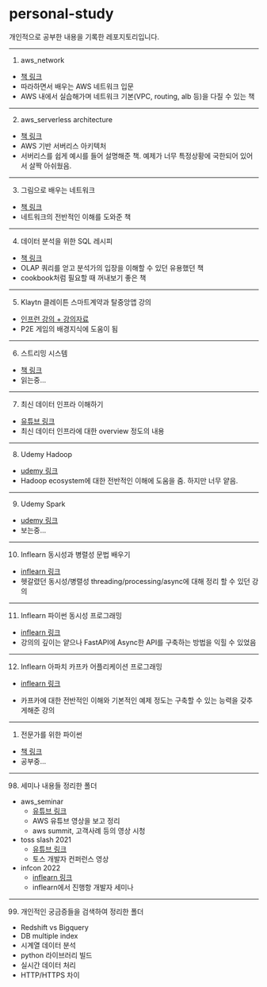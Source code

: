 # personal-study

개인적으로 공부한 내용을 기록한 레포지토리입니다.

---

1. aws_network

- [책 링크](http://pod.kyobobook.co.kr/podBook/podBookDetailView.ink?barcode=1400000392652&ejkGb=KOR)
- 따라하면서 배우는 AWS 네트워크 입문
- AWS 내에서 실습해가며 네트워크 기본(VPC, routing, alb 등)을 다질 수 있는 책

---

2. aws_serverless architecture

- [책 링크](http://www.kyobobook.co.kr/product/detailViewKor.laf?ejkGb=KOR&mallGb=KOR&barcode=9791158390884&orderClick=LAG&Kc=)
- AWS 기반 서버리스 아키텍처
- 서버리스를 쉽게 예시를 들어 설명해준 책. 예제가 너무 특정상황에 국한되어 있어서 살짝 아쉬웠음.

---

3. 그림으로 배우는 네트워크

- [책 링크](http://www.kyobobook.co.kr/product/detailViewKor.laf?ejkGb=KOR&mallGb=KOR&barcode=9788931461848&orderClick=LEA&Kc=)
- 네트워크의 전반적인 이해를 도와준 책

---

4. 데이터 분석을 위한 SQL 레시피

- [책 링크](http://www.kyobobook.co.kr/product/detailViewKor.laf?mallGb=KOR&ejkGb=KOR&barcode=9791162240601)
- OLAP 쿼리를 얻고 분석가의 입장을 이해할 수 있던 유용했던 책
- cookbook처럼 필요할 때 꺼내보기 좋은 책

---

5. Klaytn 클레이튼 스마트계약과 탈중앙앱 강의

- [인프런 강의 + 강의자료](https://www.inflearn.com/course/klaytn-%EC%8A%A4%EB%A7%88%ED%8A%B8%EA%B3%84%EC%95%BD%EA%B3%BC-%ED%83%88%EC%A4%91%EC%95%99%EC%95%B1#curriculum)
- P2E 게임의 배경지식에 도움이 됨

---

6. 스트리밍 시스템

- [책 링크](http://www.yes24.com/Product/Goods/102360104)
- 읽는중...

---

7. 최신 데이터 인프라 이해하기

- [유튜브 링크](https://www.youtube.com/playlist?list=PLL-_zEJctPoJ92HmbGxFv1Pv_ugsggGD2)
- 최신 데이터 인프라에 대한 overview 정도의 내용

---

8. Udemy Hadoop

- [udemy 링크](https://www.udemy.com/course/best-hadoop/)
- Hadoop ecosystem에 대한 전반적인 이해에 도움을 줌. 하지만 너무 얕음.

---

9. Udemy Spark

- [udemy 링크](https://www.udemy.com/course/best-hadoop/)
- 보는중...

---

10. Inflearn 동시성과 병렬성 문법 배우기

- [inflearn 링크](https://www.inflearn.com/course/%ED%94%84%EB%A1%9C%EA%B7%B8%EB%9E%98%EB%B0%8D-%ED%8C%8C%EC%9D%B4%EC%8D%AC-%EC%99%84%EC%84%B1-%EC%9D%B8%ED%94%84%EB%9F%B0-%EC%98%A4%EB%A6%AC%EC%A7%80%EB%84%90/dashboard)
- 헷갈렸던 동시성/병렬성 threading/processing/async에 대해 정리 할 수 있던 강의

---

11. Inflearn 파이썬 동시성 프로그래밍

- [inflearn 링크](https://www.inflearn.com/course/%ED%8C%8C%EC%9D%B4%EC%8D%AC-%EB%8F%99%EC%8B%9C%EC%84%B1-%ED%94%84%EB%A1%9C%EA%B7%B8%EB%9E%98%EB%B0%8D/dashboard)
- 강의의 깊이는 얕으나 FastAPI에 Async한 API를 구축하는 방법을 익힐 수 있었음

---

12. Inflearn 아파치 카프카 어플리케이션 프로그래밍

- [inflearn 링크](https://www.inflearn.com/course/%EC%95%84%ED%8C%8C%EC%B9%98-%EC%B9%B4%ED%94%84%EC%B9%B4-%EC%95%A0%ED%94%8C%EB%A6%AC%EC%BC%80%EC%9D%B4%EC%85%98-%ED%94%84%EB%A1%9C%EA%B7%B8%EB%9E%98%EB%B0%8D)

- 카프카에 대한 전반적인 이해와 기본적인 예제 정도는 구축할 수 있는 능력을 갖추게해준 강의

---

1.  전문가를 위한 파이썬

- [책 링크](http://www.yes24.com/Product/Goods/30231768)
- 공부중...

---

98.  세미나 내용들 정리한 폴더

- aws_seminar
  - [유튜브 링크](https://www.youtube.com/user/AWSKorea)
  - AWS 유튜브 영상을 보고 정리
  - aws summit, 고객사례 등의 영상 시청
- toss slash 2021
  - [유튜브 링크](https://www.youtube.com/playlist?list=PL1DJtS1Hv1PiGXmgruP1_gM2TSvQiOsFL)
  - 토스 개발자 컨퍼런스 영상
- infcon 2022
  - [inflearn 링크](https://www.inflearn.com/course/infcon2022/dashboard)
  - inflearn에서 진행항 개발자 세미나

---

99. 개인적인 궁금증들을 검색하여 정리한 폴더

- Redshift vs Bigquery
- DB multiple index
- 시계열 데이터 분석
- python 라이브러리 빌드
- 실시간 데이터 처리
- HTTP/HTTPS 차이
